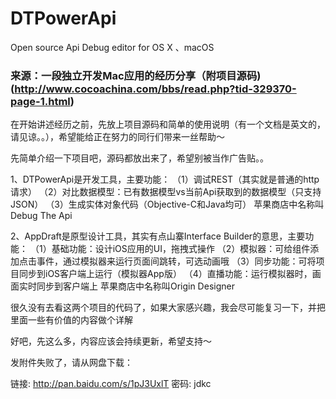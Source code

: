 # DTPowerApi
Open source Api Debug editor for OS X 、macOS


### 来源：一段独立开发Mac应用的经历分享（附项目源码)(http://www.cocoachina.com/bbs/read.php?tid-329370-page-1.html)

在开始讲述经历之前，先放上项目源码和简单的使用说明（有一个文档是英文的，请见谅。。），希望能给正在努力的同行们带来一丝帮助～ 
 
 
先简单介绍一下项目吧，源码都放出来了，希望别被当作广告贴。。 
 
 
1、DTPowerApi是开发工具，主要功能： 
（1）调试REST（其实就是普通的http请求） 
（2）对比数据模型：已有数据模型vs当前Api获取到的数据模型（只支持JSON） 
（3）生成实体对象代码（Objective-C和Java均可） 
苹果商店中名称叫Debug The Api 
 
 
2、AppDraft是原型设计工具，其实有点山寨Interface Builder的意思，主要功能： 
（1）基础功能：设计iOS应用的UI，拖拽式操作 
（2）模拟器：可给组件添加点击事件，通过模拟器来运行页面间跳转，可选动画哦 
（3）同步功能：可将项目同步到iOS客户端上运行（模拟器App版） 
（4）直播功能：运行模拟器时，画面实时同步到客户端上 
苹果商店中名称叫Origin Designer 
 
 
很久没有去看这两个项目的代码了，如果大家感兴趣，我会尽可能复习一下，并把里面一些有价值的内容做个详解 
 
 
好吧，先这么多，内容应该会持续更新，希望支持～ 
 
 
发附件失败了，请从网盘下载： 
 
 
链接: http://pan.baidu.com/s/1pJ3UxlT 密码: jdkc 
 
 
 
